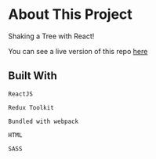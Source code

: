 # About This Project

Shaking a Tree with React!

You can see a live version of this repo <a href="https://03mirosima.github.io/shake-it-tree/" target="_blank">here</a>

## Built With

```
ReactJS

Redux Toolkit

Bundled with webpack

HTML

SASS


```
